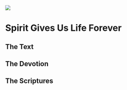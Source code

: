 <img class="intro-right" src="/images/book-ccss-3.jpg">

# Spirit Gives Us Life Forever

## The Text

## The Devotion

## The Scriptures
